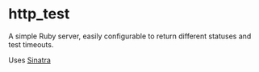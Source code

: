 # http_test

A simple Ruby server, easily configurable to return different statuses and test timeouts.

Uses [Sinatra](https://sinatrarb.com/)